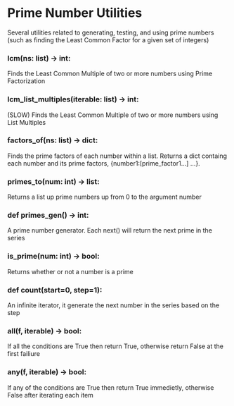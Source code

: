 # Prime Number Utilities
Several utilities related to generating, testing, and using prime numbers (such as finding the Least Common Factor for a given set of integers)

### lcm(ns: list) -> int:
Finds the Least Common Multiple of two or more numbers using Prime Factorization

### lcm_list_multiples(iterable: list) -> int:
(SLOW) Finds the Least Common Multiple of two or more numbers using List Multiples
 
### factors_of(ns: list) -> dict:
Finds the prime factors of each number within a list.
Returns a dict containg each number and its prime factors, {number1:[prime_factor1...] ...}.
  
### primes_to(num: int) -> list:
Returns a list up prime numbers up from 0 to the argument number
  
### def primes_gen() -> int:
A prime number generator. Each next() will return the next prime in the series
 
### is_prime(num: int) -> bool:
Returns whether or not a number is a prime
 
### def count(start=0, step=1):
An infinite iterator, it generate the next number in the series based on the step
 
### all(f, iterable) -> bool:
If all the conditions are True then return True, otherwise return False at the first failiure

### any(f, iterable) -> bool:
If any of the conditions are True then return True immedietly, otherwise False after iterating each item
